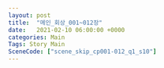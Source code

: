 ```yaml
---
layout: post
title:  "메인_회상_001~012장"
date:   2021-02-10 06:00:00 +0000
categories: Main
Tags: Story Main
SceneCode: ["scene_skip_cp001-012_q1_s10"]
---
```

